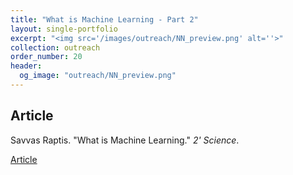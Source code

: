 ```yaml
---
title: "What is Machine Learning - Part 2"
layout: single-portfolio
excerpt: "<img src='/images/outreach/NN_preview.png' alt=''>"
collection: outreach
order_number: 20
header:
  og_image: "outreach/NN_preview.png"
---
```



## Article

Savvas Raptis. "What is Machine Learning." *2' Science*.

[Article](https://savvasraptis.github.io/)
